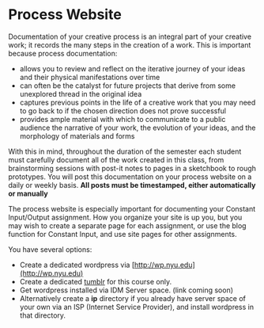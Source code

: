 # Process Website

Documentation of your creative process is an integral part of your creative work; it records the many steps in the creation of a work. This is important because process documentation:

* allows you to review and reflect on the iterative journey of your ideas and their physical manifestations over time
* can often be the catalyst for future projects that derive from some unexplored thread in the original idea
* captures previous points in the life of a creative work that you may need to go back to if the chosen direction does not prove successful
* provides ample material with which to communicate to a public audience the narrative of your work, the evolution of your ideas, and the morphology of materials and forms

With this in mind, throughout the duration of the semester each student must carefully document all of the work created in this class, from brainstorming sessions with post-it notes to pages in a sketchbook to rough prototypes. You will post this documentation on your process website on a daily or weekly basis. **All posts must be timestamped, either automatically or manually**

The process website is especially important for documenting your Constant Input/Output assignment. How you organize your site is up you, but you may wish to create a separate page for each assignment, or use the blog function for Constant Input, and use site pages for other assignments. 

You have several options:
* Create a dedicated wordpress via [http://wp.nyu.edu](http://wp.nyu.edu)
* Create a dedicated [tumblr](http://tumblr.com) for this course only.
* Get wordpress installed via IDM Server space. (link coming soon)
* Alternatively create a **ip** directory if you already have server space of your own via an ISP (Internet Service Provider), and install wordpress in that directory.



